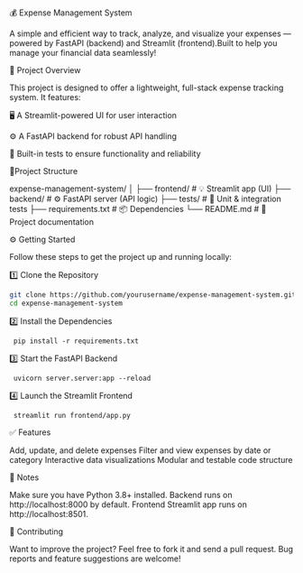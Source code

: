 💰 Expense Management System

A simple and efficient way to track, analyze, and visualize your expenses — powered by FastAPI (backend) and Streamlit (frontend).Built to help you manage your financial data seamlessly!



🧭 Project Overview

This project is designed to offer a lightweight, full-stack expense tracking system.
It features:

🖥️ A Streamlit-powered UI for user interaction

⚙️ A FastAPI backend for robust API handling

🧪 Built-in tests to ensure functionality and reliability



🧭Project Structure

expense-management-system/
│
├── frontend/        # 💡 Streamlit app (UI)
├── backend/         # ⚙️ FastAPI server (API logic)
├── tests/           # 🧪 Unit & integration tests
├── requirements.txt # 📦 Dependencies
└── README.md        # 📘 Project documentation



⚙️ Getting Started

Follow these steps to get the project up and running locally:

1️⃣ Clone the Repository

   ```bash
   git clone https://github.com/yourusername/expense-management-system.git
   cd expense-management-system
   ```

2️⃣ Install the Dependencies   
   ```commandline
    pip install -r requirements.txt
   ```

3️⃣ Start the FastAPI Backend  
   ```commandline
    uvicorn server.server:app --reload
   ```
4️⃣ Launch the Streamlit Frontend 
   ```commandline
    streamlit run frontend/app.py
   ```




✅ Features

Add, update, and delete expenses
Filter and view expenses by date or category
Interactive data visualizations
Modular and testable code structure

📌 Notes

Make sure you have Python 3.8+ installed.
Backend runs on http://localhost:8000 by default.
Frontend Streamlit app runs on http://localhost:8501.


🙌 Contributing

Want to improve the project? Feel free to fork it and send a pull request.
Bug reports and feature suggestions are welcome!


